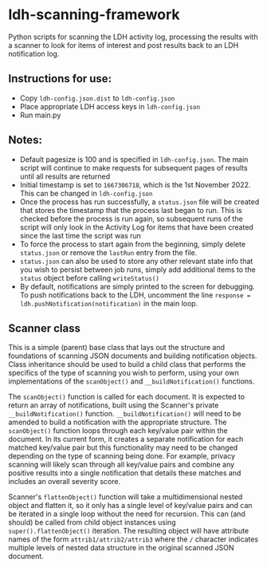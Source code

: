# ldh-scanning-framework
Python scripts for scanning the LDH activity log, processing the results with a scanner to look for items of interest and post results back to an LDH notification log.

## Instructions for use:
- Copy `ldh-config.json.dist` to `ldh-config.json`
- Place appropriate LDH access keys in `ldh-config.json`
- Run main.py

## Notes:
- Default pagesize is 100 and is specified in `ldh-config.json`. The main script
will continue to make requests for subsequent pages of results until all 
results are returned
- Initial timestamp is set to `1667306718`, which is the 1st November 2022. This
can be changed in `ldh-config.json`
- Once the process has run successfully, a `status.json` file will 
be created that stores the timestamp that the process last began to run. 
This is checked before the process is run again, so subsequent runs of 
the script will only look in the Activity Log for items that have 
been created since the last time the script was run
- To force the process to start again from the beginning, simply 
delete `status.json` or remove the `lastRun` entry from the file.
- `status.json` can also be used to store any other relevant state info that 
you wish to persist between job runs, simply add additional items to the 
`status` object before calling `writeStatus()`
- By default, notifications are simply printed to the screen for debugging. 
To push notifications back to the LDH, uncomment the line
`response = ldh.pushNotification(notification)` in the main loop.

## Scanner class
This is a simple (parent) base class that lays out the structure and foundations of scanning 
JSON documents and building notification objects. Class inheritance should be used to build 
a child class that performs the specifics of the type of scanning you wish to perform, using 
your own implementations of the `scanObject()` and `__buildNotification()` functions.

The `scanObject()` function is called for each document. It is expected to return 
an array of notifications, built using the Scanner's 
private `__buildNotification()` function. `__buildNotification()` will need
to be amended to build a notification with the appropriate structure.
The `scanObject()` function loops through each key/value 
pair within the document. In its current form, it creates a separate 
notification for each matched key/value pair but this functionality may need to
be changed depending on the type of scanning being done. For example, 
privacy scanning will likely scan through all key/value pairs and combine 
any positive results into a single notification that details these matches 
and includes an overall severity score.

Scanner's `flattenObject()` function will take a multidimensional nested object and flatten 
it, so it only has a single level of key/value pairs and can be iterated in a single loop 
without the need for recursion. This can (and should) be called from child object 
instances using `super().flattenObject()` iteration. The resulting object will have attribute 
names of the form `attrib1/attrib2/attrib3` where the `/` character indicates multiple 
levels of nested data structure in the original scanned JSON document.